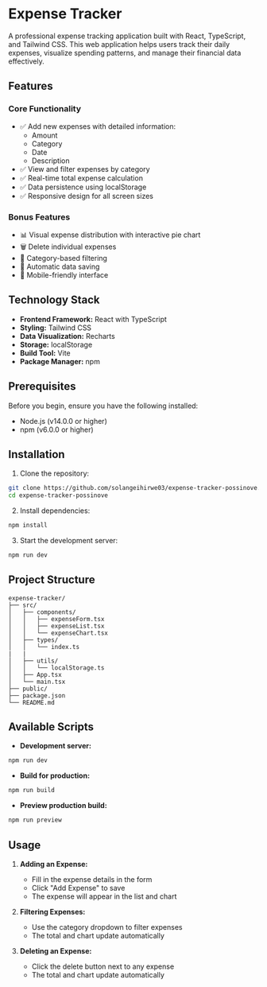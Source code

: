 # Expense Tracker

A professional expense tracking application built with React, TypeScript, and Tailwind CSS. This web application helps users track their daily expenses, visualize spending patterns, and manage their financial data effectively.

## Features

### Core Functionality
- ✅ Add new expenses with detailed information:
  - Amount
  - Category
  - Date
  - Description
- ✅ View and filter expenses by category
- ✅ Real-time total expense calculation
- ✅ Data persistence using localStorage
- ✅ Responsive design for all screen sizes

### Bonus Features
- 📊 Visual expense distribution with interactive pie chart
- 🗑️ Delete individual expenses
- 🎯 Category-based filtering
- 💾 Automatic data saving
- 📱 Mobile-friendly interface

## Technology Stack

- **Frontend Framework:** React with TypeScript
- **Styling:** Tailwind CSS
- **Data Visualization:** Recharts
- **Storage:** localStorage
- **Build Tool:** Vite
- **Package Manager:** npm

## Prerequisites

Before you begin, ensure you have the following installed:
- Node.js (v14.0.0 or higher)
- npm (v6.0.0 or higher)

## Installation

1. Clone the repository:
```bash
git clone https://github.com/solangeihirwe03/expense-tracker-possinove.git
cd expense-tracker-possinove
```

2. Install dependencies:
```bash
npm install
```

3. Start the development server:
```bash
npm run dev
```

## Project Structure

```
expense-tracker/
├── src/
│   ├── components/
│   │   ├── expenseForm.tsx
│   │   ├── expenseList.tsx
│   │   └── expenseChart.tsx
│   ├── types/
│   │   └── index.ts
|   |
│   ├── utils/
│   │   └── localStorage.ts
│   ├── App.tsx
│   └── main.tsx
├── public/
├── package.json
└── README.md
```

## Available Scripts

- **Development server:**
```bash
npm run dev
```

- **Build for production:**
```bash
npm run build
```

- **Preview production build:**
```bash
npm run preview
```

## Usage

1. **Adding an Expense:**
   - Fill in the expense details in the form
   - Click "Add Expense" to save
   - The expense will appear in the list and chart

2. **Filtering Expenses:**
   - Use the category dropdown to filter expenses
   - The total and chart update automatically

3. **Deleting an Expense:**
   - Click the delete button next to any expense
   - The total and chart update automatically
